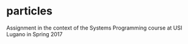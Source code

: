 # particles
Assignment in the context of the Systems Programming course at USI Lugano in Spring 2017
